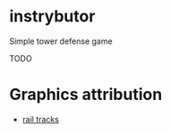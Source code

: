 # instrybutor
Simple tower defense game


TODO


# Graphics attribution

* [rail tracks](https://www.vecteezy.com/vector-art/90617-railroad-track-vectors)
